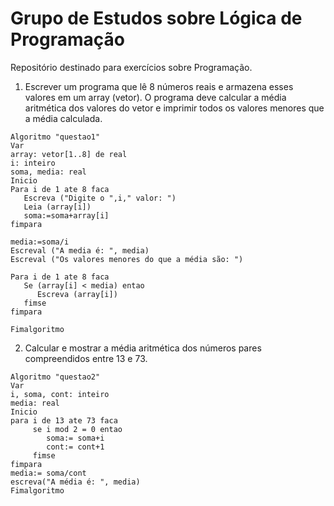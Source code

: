 # Grupo de Estudos sobre Lógica de Programação
Repositório destinado para exercícios sobre Programação.

1. Escrever um programa que lê 8 números reais e armazena esses valores em um array (vetor). O programa deve calcular a média aritmética dos valores do vetor e imprimir todos os valores menores que a média calculada.

```
Algoritmo "questao1"
Var
array: vetor[1..8] de real
i: inteiro
soma, media: real
Inicio
Para i de 1 ate 8 faca
   Escreva ("Digite o ",i," valor: ")
   Leia (array[i])
   soma:=soma+array[i]
fimpara

media:=soma/i
Escreval ("A media é: ", media)
Escreval ("Os valores menores do que a média são: ")

Para i de 1 ate 8 faca
   Se (array[i] < media) entao
      Escreva (array[i])
   fimse
fimpara

Fimalgoritmo
```

2. Calcular e mostrar a média aritmética dos números pares compreendidos entre 13 e 73.
```
Algoritmo "questao2"
Var
i, soma, cont: inteiro
media: real
Inicio
para i de 13 ate 73 faca
     se i mod 2 = 0 entao
        soma:= soma+i
        cont:= cont+1
     fimse
fimpara
media:= soma/cont
escreva("A média é: ", media)
Fimalgoritmo
```
